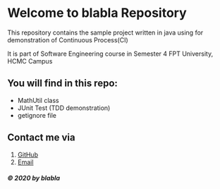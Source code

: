 # Welcome to blabla Repository

This repository contains the sample project written in java using for demonstration of Continuous Process(CI)

It is part of Software Engineering course in Semester 4 FPT University, HCMC Campus

## You will find in this repo:
* MathUtil class
* JUnit Test (TDD demonstration)
* getignore file

## Contact me via 
1. [GitHub](http://github.com/t14072000)
2. [Email](t14072000@gmail.com)

##### © 2020 by blabla